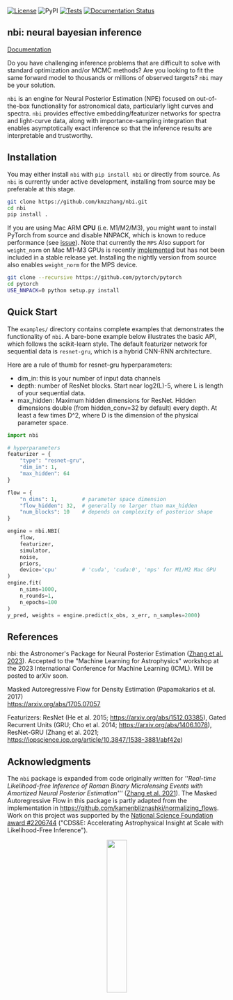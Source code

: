 [![License](https://img.shields.io/badge/License-BSD_3--Clause-blue.svg)](https://opensource.org/licenses/BSD-3-Clause) ![PyPI](https://img.shields.io/pypi/v/nbi)
[![Tests](https://github.com/kmzzhang/nbi/actions/workflows/tests.yml/badge.svg)](https://github.com/kmzzhang/nbi/actions/workflows/tests.yml)
[![Documentation Status](https://readthedocs.org/projects/nbi/badge/?version=latest)](https://nbi.readthedocs.io/en/latest/?badge=latest)

## nbi: neural bayesian inference

[Documentation](https://nbi.readthedocs.io/en/latest/)

Do you have challenging inference problems that are difficult to solve with standard optimization and/or MCMC methods?
Are you looking to fit the same forward model to thousands or millions of observed targets?
`nbi` may be your solution.

`nbi` is an engine for Neural Posterior Estimation (NPE) focused on out-of-the-box functionality for astronomical data,
particularly light curves and spectra.
`nbi` provides effective embedding/featurizer networks for spectra and light-curve data, along
with importance-sampling integration that enables asymptotically exact inference so that the inference results are
interpretable and trustworthy.

## Installation

You may either install `nbi` with `pip install nbi` or directly from source. As `nbi` is currently under active development,
installing from source may be preferable at this stage.

```bash
git clone https://github.com/kmzzhang/nbi.git
cd nbi
pip install .
```

If you are using Mac ARM **CPU** (i.e. M1/M2/M3), you might want to install PyTorch from source and disable NNPACK, which is known to
reduce performance (see [issue](https://github.com/pytorch/pytorch/issues/107534)). Note that currently the `MPS`
Also support for `weight_norm` on Mac M1-M3 GPUs is recently
[implemented](https://github.com/pytorch/pytorch/pull/108008) but has not been included in a stable
release yet. Installing the nightly version from source also enables `weight_norm` for
the MPS device.

```bash
git clone --recursive https://github.com/pytorch/pytorch
cd pytorch
USE_NNPACK=0 python setup.py install
```

## Quick Start

The `examples/` directory contains complete examples that demonstrates the functionality of `nbi`. A bare-bone
example below illustrates the basic API, which follows the scikit-learn style. The default featurizer network for
sequential data is `resnet-gru`, which is a hybrid CNN-RNN architecture.

Here are a rule of thumb for resnet-gru hyperparameters:

- dim_in: this is your number of input data channels
- depth: number of ResNet blocks. Start near log2(L)-5, where L is length of your sequential data.
- max_hidden: Maximum hidden dimensions for ResNet. Hidden dimensions double (from hidden_conv=32 by default) every
  depth. At least a few times D^2, where D is the dimension of the physical parameter space.

```python
import nbi

# hyperparameters
featurizer = {
    "type": "resnet-gru",
    "dim_in": 1,
    "max_hidden": 64
}

flow = {
    "n_dims": 1,        # parameter space dimension
    "flow_hidden": 32,  # generally no larger than max_hidden
    "num_blocks": 10    # depends on complexity of posterior shape
}

engine = nbi.NBI(
    flow,
    featurizer,
    simulator,
    noise,
    priors,
    device='cpu'        # 'cuda', 'cuda:0', 'mps' for M1/M2 Mac GPU
)
engine.fit(
    n_sims=1000,
    n_rounds=1,
    n_epochs=100
)
y_pred, weights = engine.predict(x_obs, x_err, n_samples=2000)
```

## References

nbi: the Astronomer's Package for Neural Posterior Estimation
([Zhang et al. 2023](https://ml4astro.github.io/icml2023/assets/71.pdf)).
Accepted to the "Machine Learning for Astrophysics" workshop at the 2023
International Conference for Machine Learning (ICML). Will be posted to arXiv soon.

Masked Autoregressive Flow for Density Estimation (Papamakarios et al. 2017)\
https://arxiv.org/abs/1705.07057

Featurizers: ResNet (He et al. 2015; https://arxiv.org/abs/1512.03385), Gated Recurrent Units
(GRU; Cho et al. 2014; https://arxiv.org/abs/1406.1078),
ResNet-GRU (Zhang et al. 2021; https://iopscience.iop.org/article/10.3847/1538-3881/abf42e)

## Acknowledgments

The `nbi` package is expanded from code originally written for _''Real-time Likelihood-free Inference of Roman Binary Microlensing Events
with Amortized Neural Posterior Estimation'''_ ([Zhang et al. 2021](https://iopscience.iop.org/article/10.3847/1538-3881/abf42e)).
The Masked Autoregressive Flow in this package is partly adapted from the implementation in
https://github.com/kamenbliznashki/normalizing_flows.
Work on this project was supported by the [National Science Foundation award #2206744](https://www.nsf.gov/awardsearch/showAward?AWD_ID=2206744&HistoricalAwards=false) ("CDS&E: Accelerating Astrophysical Insight at Scale with Likelihood-Free Inference").

<center><img src="https://new.nsf.gov/themes/custom/nsf_theme/components/images/logo/logo-desktop.svg" width="30%"></center>
